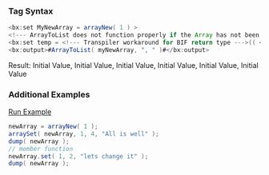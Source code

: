 ### Tag Syntax




```java
<bx:set MyNewArray = arrayNew( 1 ) > 
<!--- ArrayToList does not function properly if the Array has not been initialized with arraySet. ---> 
<bx:set temp = <!--- Transpiler workaround for BIF return type --->(( <bx:argument>, <bx:argument>, <bx:argument>, <bx:argument> ) => <bx:set arraySet( arg1, arg2, arg3, arg4 ) ><bx:return true>)( MyNewArray, 1, 6, "Initial Value" ) > 
<bx:output>#ArrayToList( myNewArray, ", " )#</bx:output>
```

Result: Initial Value, Initial Value, Initial Value, Initial Value, Initial Value, Initial Value

### Additional Examples

<a href="https://try.boxlang.io/?code=eJzLSy13LCpKrFSwVUgE0X6p5RoKhgqa1lxgbnBqiYZCHlSNjoKhjoKJjoKSY06OQmaxQnlqTo4SSGlKaW4BQhlIRF9fITc1Nym1SCGtNC%2B5JDM%2FjwsmrVcMMhNokhHQpJzUkmKF5IzEvPRUhcwSHIYBAK6VMzo%3D" target="_blank">Run Example</a>

```java
newArray = arrayNew( 1 );
arraySet( newArray, 1, 4, "All is well" );
dump( newArray );
// member function
newArray.set( 1, 2, "lets change it" );
dump( newArray );

```


